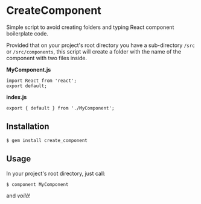 # CreateComponent

Simple script to avoid creating folders and typing React component boilerplate code.

Provided that on your project's root directory you have a sub-directory `/src` or `/src/components`, this script will create a folder with the name of the component with two files inside.

**MyComponent.js**
```
import React from 'react';
export default;
```

**index.js**
```
export { default } from './MyComponent';
```

## Installation

    $ gem install create_component

## Usage

In your project's root directory, just call:

    $ component MyComponent

and _voilà_!
